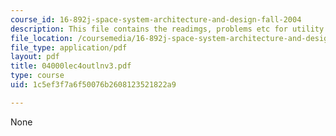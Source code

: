```yaml
---
course_id: 16-892j-space-system-architecture-and-design-fall-2004
description: This file contains the readimgs, problems etc for utility theory.
file_location: /coursemedia/16-892j-space-system-architecture-and-design-fall-2004/1c5ef3f7a6f50076b2608123521822a9_04000lec4outlnv3.pdf
file_type: application/pdf
layout: pdf
title: 04000lec4outlnv3.pdf
type: course
uid: 1c5ef3f7a6f50076b2608123521822a9

---
```

None